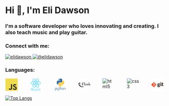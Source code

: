 <h1>Hi 👋, I'm Eli Dawson</h1>
<h3 >I'm a software developer who loves innovating and creating. I also teach music and play guitar.</h3> 

<h3>Connect with me:</h3>
<p>
  <!-- Linkedin Link -->
  <a href="https://linkedin.com/in/elidawson">
    <img 
      src="https://raw.githubusercontent.com/rahuldkjain/github-profile-readme-generator/master/src/images/icons/Social/linked-in-alt.svg" 
      alt="elidawson" 
      height="30" 
      width="40" 
    />
  </a>
  <!-- Medium Link -->
  <a href="https://medium.com/@elidawson">
    <img 
      src="https://raw.githubusercontent.com/rahuldkjain/github-profile-readme-generator/master/src/images/icons/Social/medium.svg" 
      alt="@elidawson" 
      height="30" 
      width="40" 
    />
  </a>
</p>

<h3>Languages:</h3>
<div style="display: flex; justify-content: space-between;">
  <!-- Javascript Icon -->
  <img
    src="./javascript-icon.svg"
    alt="javascript"
    width="40"
    height="40"
  />
  <!-- React Icon -->
  <img
    src="./react-icon.svg"
    alt="react"
    width="40"
    height="40"
  />
   <!-- Python Icon -->
  <img
    src="./python-icon.svg"
    alt="python"
    width="40"
    height="40"
  />
  <!-- Flask Icon -->
  <img
    src="./flask-icon.svg"
    alt="flask"
    width="40"
    height="40"
  />
  <!-- HTML Icon -->
  <img
    src="./html5.svg"
    alt="html5"
    width="40"
    height="40"
  />
  <!-- CSS Icon -->
  <img
    src="./css3.svg"
    alt="css3"
    width="40" 
    height="40"
  />
  <!-- Git Icon-->
  <img
    src="./git-icon.svg"
    alt="git"
    width="40"
    height="40"
  />
</div>

[![Top Langs](https://github-readme-stats.vercel.app/api/top-langs/?username=elidawson&layout=compact)](https://github.com/anuraghazra/github-readme-stats)
